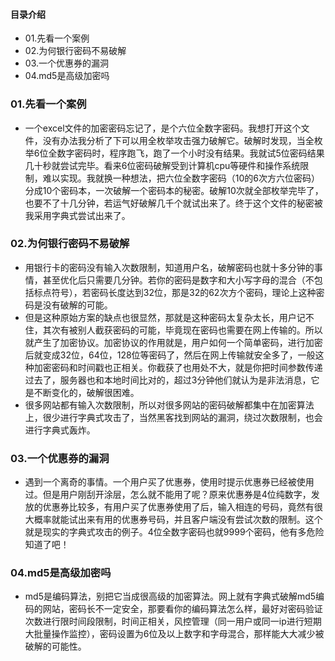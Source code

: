 #### 目录介绍
- 01.先看一个案例
- 02.为何银行密码不易破解
- 03.一个优惠券的漏洞
- 04.md5是高级加密吗


### 01.先看一个案例
- 一个excel文件的加密密码忘记了，是个六位全数字密码。我想打开这个文件，没有办法我分析了下可以用全枚举攻击强力破解它。破解时发现，当全枚举6位全数字密码时，程序跑飞，跑了一个小时没有结果。我就试5位密码结果几十秒就尝试完毕。看来6位密码破解受到计算机cpu等硬件和操作系统限制，难以实现。我就换一种想法，把六位全数字密码（10的6次方六位密码）分成10个密码本，一次破解一个密码本的秘密。破解10次就全部枚举完毕了，也要不了十几分钟，若运气好破解几千个就试出来了。终于这个文件的秘密被我采用字典式尝试出来了。



### 02.为何银行密码不易破解
- 用银行卡的密码没有输入次数限制，知道用户名，破解密码也就十多分钟的事情，甚至优化后只需要几分钟。若你的密码是数字和大小写字母的混合（不包括标点符号），若密码长度达到32位，那是32的62次方个密码，理论上这种密码是没有破解的可能。
- 但是这种原始方案的缺点也很显然，那就是这种密码太复杂太长，用户记不住，其次有被别人截获密码的可能，毕竟现在密码也需要在网上传输的。所以就产生了加密协议。加密协议的作用就是，用户如何一个简单密码，进行加密后就变成32位，64位，128位等密码了，然后在网上传输就安全多了，一般这种加密密码和时间戳也正相关。你截获了也用处不大，就是你把时间参数传递过去了，服务器也和本地时间比对的，超过3分钟他们就认为是非法消息，它是不断变化的，破解很困难。
- 很多网站都有输入次数限制，所以对很多网站的密码破解都集中在加密算法上，很少进行字典式攻击了，当然黑客找到网站的漏洞，绕过次数限制，也会进行字典式轰炸。 


### 03.一个优惠券的漏洞
- 遇到一个离奇的事情。一个用户买了优惠券，使用时提示优惠券已经被使用过。但是用户刚刮开涂层，怎么就不能用了呢？原来优惠券是4位纯数字，发放的优惠券比较多，有用户买了优惠券使用了后，输入相连的号码，竟然有很大概率就能试出来有用的优惠券号码，并且客户端没有尝试次数的限制。这个就是现实的字典式攻击的例子。4位全数字密码也就9999个密码，他有多危险知道了吧！ 


### 04.md5是高级加密吗
- md5是编码算法，别把它当成很高级的加密算法。网上就有字典式破解md5编码的网站，密码长不一定安全，那要看你的编码算法怎么样，最好对密码验证次数进行限时间段限制，时间正相关，风控管理（同一用户或同一ip进行短期大批量操作监控），密码设置为6位及以上数字和字母混合，那样能大大减少被破解的可能性。


